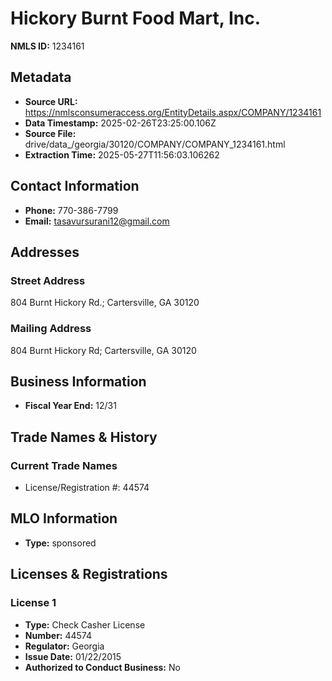 # Hickory Burnt Food Mart, Inc.

**NMLS ID:** 1234161

## Metadata
- **Source URL:** https://nmlsconsumeraccess.org/EntityDetails.aspx/COMPANY/1234161
- **Data Timestamp:** 2025-02-26T23:25:00.106Z
- **Source File:** drive/data_/georgia/30120/COMPANY/COMPANY_1234161.html
- **Extraction Time:** 2025-05-27T11:56:03.106262

## Contact Information
- **Phone:** 770-386-7799
- **Email:** tasavursurani12@gmail.com

## Addresses
### Street Address
804 Burnt Hickory Rd.; Cartersville, GA 30120

### Mailing Address
804 Burnt Hickory Rd; Cartersville, GA 30120

## Business Information
- **Fiscal Year End:** 12/31

## Trade Names & History
### Current Trade Names
- License/Registration #: 44574

## MLO Information
- **Type:** sponsored

## Licenses & Registrations

### License 1
- **Type:** Check Casher License
- **Number:** 44574
- **Regulator:** Georgia
- **Issue Date:** 01/22/2015
- **Authorized to Conduct Business:** No
